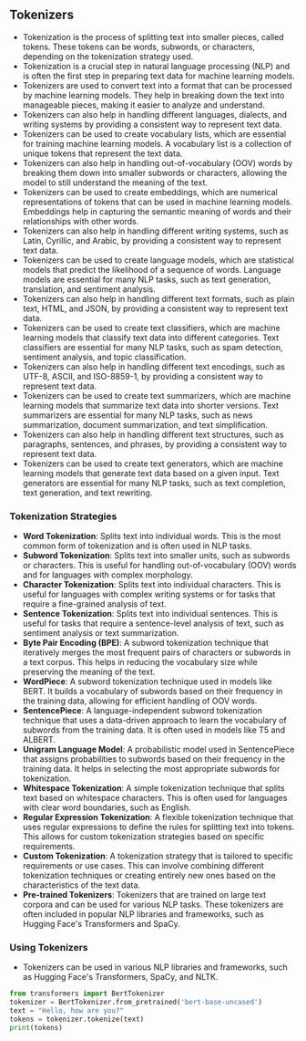 ## Tokenizers

- Tokenization is the process of splitting text into smaller pieces, called tokens. These tokens can be words, subwords, or characters, depending on the tokenization strategy used.
- Tokenization is a crucial step in natural language processing (NLP) and is often the first step in preparing text data for machine learning models.
- Tokenizers are used to convert text into a format that can be processed by machine learning models. They help in breaking down the text into manageable pieces, making it easier to analyze and understand.
- Tokenizers can also help in handling different languages, dialects, and writing systems by providing a consistent way to represent text data.
- Tokenizers can be used to create vocabulary lists, which are essential for training machine learning models. A vocabulary list is a collection of unique tokens that represent the text data.
- Tokenizers can also help in handling out-of-vocabulary (OOV) words by breaking them down into smaller subwords or characters, allowing the model to still understand the meaning of the text.
- Tokenizers can be used to create embeddings, which are numerical representations of tokens that can be used in machine learning models. Embeddings help in capturing the semantic meaning of words and their relationships with other words.
- Tokenizers can also help in handling different writing systems, such as Latin, Cyrillic, and Arabic, by providing a consistent way to represent text data.
- Tokenizers can be used to create language models, which are statistical models that predict the likelihood of a sequence of words. Language models are essential for many NLP tasks, such as text generation, translation, and sentiment analysis.
- Tokenizers can also help in handling different text formats, such as plain text, HTML, and JSON, by providing a consistent way to represent text data.
- Tokenizers can be used to create text classifiers, which are machine learning models that classify text data into different categories. Text classifiers are essential for many NLP tasks, such as spam detection, sentiment analysis, and topic classification.
- Tokenizers can also help in handling different text encodings, such as UTF-8, ASCII, and ISO-8859-1, by providing a consistent way to represent text data.
- Tokenizers can be used to create text summarizers, which are machine learning models that summarize text data into shorter versions. Text summarizers are essential for many NLP tasks, such as news summarization, document summarization, and text simplification.
- Tokenizers can also help in handling different text structures, such as paragraphs, sentences, and phrases, by providing a consistent way to represent text data.
- Tokenizers can be used to create text generators, which are machine learning models that generate text data based on a given input. Text generators are essential for many NLP tasks, such as text completion, text generation, and text rewriting.

### Tokenization Strategies

- **Word Tokenization**: Splits text into individual words. This is the most common form of tokenization and is often used in NLP tasks.
- **Subword Tokenization**: Splits text into smaller units, such as subwords or characters. This is useful for handling out-of-vocabulary (OOV) words and for languages with complex morphology.
- **Character Tokenization**: Splits text into individual characters. This is useful for languages with complex writing systems or for tasks that require a fine-grained analysis of text.
- **Sentence Tokenization**: Splits text into individual sentences. This is useful for tasks that require a sentence-level analysis of text, such as sentiment analysis or text summarization.
- **Byte Pair Encoding (BPE)**: A subword tokenization technique that iteratively merges the most frequent pairs of characters or subwords in a text corpus. This helps in reducing the vocabulary size while preserving the meaning of the text.
- **WordPiece**: A subword tokenization technique used in models like BERT. It builds a vocabulary of subwords based on their frequency in the training data, allowing for efficient handling of OOV words.
- **SentencePiece**: A language-independent subword tokenization technique that uses a data-driven approach to learn the vocabulary of subwords from the training data. It is often used in models like T5 and ALBERT.
- **Unigram Language Model**: A probabilistic model used in SentencePiece that assigns probabilities to subwords based on their frequency in the training data. It helps in selecting the most appropriate subwords for tokenization.
- **Whitespace Tokenization**: A simple tokenization technique that splits text based on whitespace characters. This is often used for languages with clear word boundaries, such as English.
- **Regular Expression Tokenization**: A flexible tokenization technique that uses regular expressions to define the rules for splitting text into tokens. This allows for custom tokenization strategies based on specific requirements.
- **Custom Tokenization**: A tokenization strategy that is tailored to specific requirements or use cases. This can involve combining different tokenization techniques or creating entirely new ones based on the characteristics of the text data.
- **Pre-trained Tokenizers**: Tokenizers that are trained on large text corpora and can be used for various NLP tasks. These tokenizers are often included in popular NLP libraries and frameworks, such as Hugging Face's Transformers and SpaCy.

### Using Tokenizers

- Tokenizers can be used in various NLP libraries and frameworks, such as Hugging Face's Transformers, SpaCy, and NLTK.

```python
from transformers import BertTokenizer
tokenizer = BertTokenizer.from_pretrained('bert-base-uncased')
text = "Hello, how are you?"
tokens = tokenizer.tokenize(text)
print(tokens)
```

